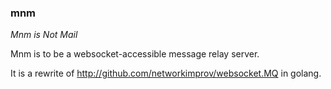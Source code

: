 ### mnm
_Mnm is Not Mail_

Mnm is to be a websocket-accessible message relay server.

It is a rewrite of http://github.com/networkimprov/websocket.MQ in golang.
